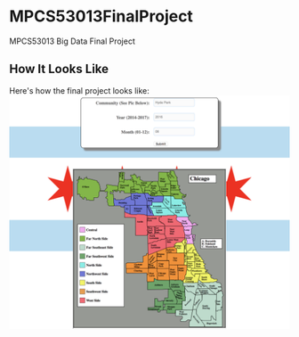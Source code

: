 # MPCS53013FinalProject
MPCS53013 Big Data Final Project
## How It Looks Like
Here's how the final project looks like:
![FinalProjectImage](Crime.png)
